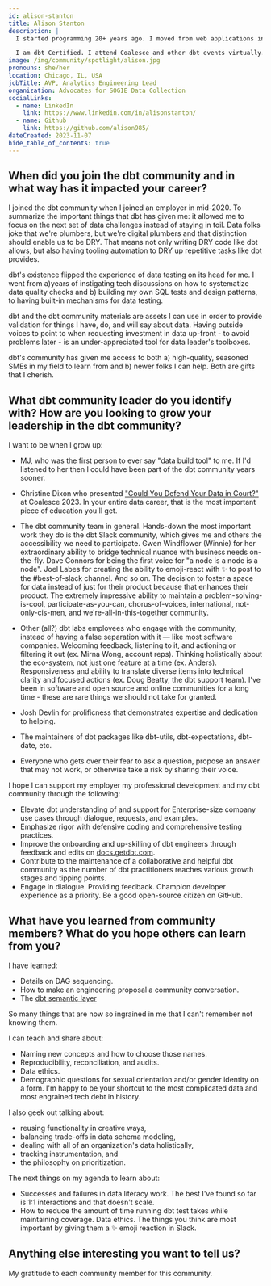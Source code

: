 ```yaml
---
id: alison-stanton
title: Alison Stanton
description: |
  I started programming 20+ years ago. I moved from web applications into transforming data and business intelligence reporting because it's both hard and useful. The majority of my career has been in engineering for SaaS companies. For my last few positions I've been brought in to transition larger, older companies to a modern data platform and ways of thinking.

  I am dbt Certified. I attend Coalesce and other dbt events virtually. I speak up in <a href="https://www.getdbt.com/community/join-the-community" rel="noopener noreferrer" target="_blank">dbt Slack</a> and on the dbt-core, dbt-redshift, and dbt-sqlserver repositories. dbt Slack is my happy place, especially #advice-for-dbt-power-users. I care a lot about the dbt documentation and dbt doc.
image: /img/community/spotlight/alison.jpg
pronouns: she/her
location: Chicago, IL, USA
jobTitle: AVP, Analytics Engineering Lead
organization: Advocates for SOGIE Data Collection
socialLinks:
  - name: LinkedIn
    link: https://www.linkedin.com/in/alisonstanton/
  - name: Github
    link: https://github.com/alison985/
dateCreated: 2023-11-07
hide_table_of_contents: true
---
```


## When did you join the dbt community and in what way has it impacted your career?

I joined the dbt community when I joined an employer in mid-2020. To summarize the important things that dbt has given me: it allowed me to focus on the next set of data challenges instead of staying in toil. Data folks joke that we're plumbers, but we're digital plumbers and that distinction should enable us to be DRY. That means not only writing DRY code like dbt allows, but also having tooling automation to DRY up repetitive tasks like dbt provides.

dbt's existence flipped the experience of data testing on its head for me. I went from a)years of instigating tech discussions on how to systematize data quality checks and b) building my own SQL tests and design patterns, to having built-in mechanisms for data testing.

dbt and the dbt community materials are assets I can use in order to provide validation for things I have, do, and will say about data. Having outside voices to point to when requesting investment in data up-front - to avoid problems later - is an under-appreciated tool for data leader's toolboxes.

dbt's community has given me access to both a) high-quality, seasoned SMEs in my field to learn from and b) newer folks I can help. Both are gifts that I cherish.

## What dbt community leader do you identify with? How are you looking to grow your leadership in the dbt community?

I want to be when I grow up:

- MJ, who was the first person to ever say "data build tool" to me. If I'd listened to her then I could have been part of the dbt community years sooner.

- Christine Dixon who presented <a href="https://www.youtube.com/watch?v=vD6IrGtxNAM" rel="noopener noreferrer" target="_blank">"Could You Defend Your Data in Court?"</a> at Coalesce 2023. In your entire data career, that is the most important piece of education you'll get.

- The dbt community team in general. Hands-down the most important work they do is the dbt Slack community, which gives me and others the accessibility we need to participate. Gwen Windflower (Winnie) for her extraordinary ability to bridge technical nuance with business needs on-the-fly. Dave Connors for being the first voice for "a node is a node is a node". Joel Labes for creating the ability to emoji-react with :sparkles: to post to the #best-of-slack channel. And so on. The decision to foster a space for data instead of just for their product because that enhances their product. The extremely impressive ability to maintain a problem-solving-is-cool, participate-as-you-can, chorus-of-voices, international, not-only-cis-men, and we're-all-in-this-together community.

- Other (all?) dbt labs employees who engage with the community, instead of having a false separation with it &mdash; like most software companies. Welcoming feedback, listening to it, and actioning or filtering it out (ex. Mirna Wong, account reps). Thinking holistically about the eco-system, not just one feature at a time (ex. Anders). Responsiveness and ability to translate diverse items into technical clarity and focused actions (ex. Doug Beatty, the dbt support team). I've been in software and open source and online communities for a long time - these are rare things we should not take for granted.

- Josh Devlin for prolificness that demonstrates expertise and dedication to helping.

- The maintainers of dbt packages like dbt-utils, dbt-expectations, dbt-date, etc.

- Everyone who gets over their fear to ask a question, propose an answer that may not work, or otherwise take a risk by sharing their voice.

I hope I can support my employer my professional development and my dbt community through the following:

- Elevate dbt understanding of and support for Enterprise-size company use cases through dialogue, requests, and examples.
- Emphasize rigor with defensive coding and comprehensive testing practices.
- Improve the onboarding and up-skilling of dbt engineers through feedback and edits on <a href="/">docs.getdbt.com</a>.
- Contribute to the maintenance of a collaborative and helpful dbt community as the number of dbt practitioners reaches various growth stages and tipping points.
- Engage in dialogue. Providing feedback. Champion developer experience as a priority. Be a good open-source citizen on GitHub.

## What have you learned from community members? What do you hope others can learn from you?

I have learned:

- Details on DAG sequencing.
- How to make an engineering proposal a community conversation.
- The <a href="https://www.getdbt.com/product/semantic-layer" rel="noopener noreferrer" target="_blank">dbt semantic layer</a>

So many things that are now so ingrained in me that I can't remember not knowing them.

I can teach and share about:

- Naming new concepts and how to choose those names.
- Reproducibility, reconciliation, and audits.
- Data ethics.
- Demographic questions for sexual orientation and/or gender identity on a form. I'm happy to be your shortcut to the most complicated data and most engrained tech debt in history.

I also geek out talking about: 
- reusing functionality in creative ways,
- balancing trade-offs in data schema modeling,
- dealing with all of an organization's data holistically,
- tracking instrumentation, and
- the philosophy on prioritization.

The next things on my agenda to learn about:

- Successes and failures in data literacy work. The best I've found so far is 1:1 interactions and that doesn't scale.
- How to reduce the amount of time running dbt test takes while maintaining coverage.
Data ethics.
The things you think are most important by giving them a :sparkles: emoji reaction in Slack.

## Anything else interesting you want to tell us?

My gratitude to each community member for this community.
